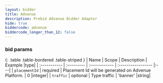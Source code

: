 ```yaml
---
layout: bidder
title: Advenue
description: Prebid Advenue Bidder Adaptor
hide: true
biddercode: advenue
biddercode_longer_than_12: false
---
```


### bid params

{: .table .table-bordered .table-striped }
| Name           | Scope      | Description                                                    | Example            |type|
| :-----------   | :--------- | :------------                                                  | :----------------- |:---|
| `placementId` | required   | Placement Id will be generated on Advenue Platform. | 0                        |integer|
| `traffic`      | optional   | Type traffic                                             | 'banner'                 |string|
